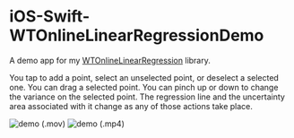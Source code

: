 # iOS-Swift-WTOnlineLinearRegressionDemo
A demo app for my [WTOnlineLinearRegression](https://github.com/wltrup/Swift-WTOnlineLinearRegression) library.

You tap to add a point, select an unselected point, or deselect a selected one. You can drag a selected point. You can pinch up or down to change the variance on the selected point. The regression line and the uncertainty area associated with it change as any of those actions take place.

![demo (.mov)]()
![demo (.mp4)]()
